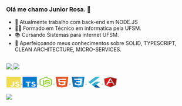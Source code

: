 ### Olá me chamo Junior Rosa. 👋


- 🔭 Atualmente trabalho com back-end em NODE.JS
- 👨‍🎓 Formado em Técnico em informatica pela UFSM.
- 📚 Cursando Sistemas para internet UFSM.
- 📕 Aperfeiçoando meus conhecimentos sobre SOLID, TYPESCRIPT,  CLEAN ARCHITECTURE, MICRO-SERVICES.

## 
 <div>
  <a href="https://github.com/juniorduff">
  <img height="180em" src="https://github-readme-stats.vercel.app/api?username=juniorduff&show_icons=true&theme=outrun&include_all_commits=true&count_private=true"/>
  <img height="180em" src="https://github-readme-stats.vercel.app/api/top-langs/?username=juniorduff&layout=compact&langs_count=7&theme=outrun"/>
</div>
<div style="display: inline_block"><br>
  <img align="center" alt="junior-Js" height="30" width="40" src="https://raw.githubusercontent.com/devicons/devicon/master/icons/javascript/javascript-plain.svg">
  <img align="center" alt="junior-Ts" height="30" width="40" src="https://raw.githubusercontent.com/devicons/devicon/master/icons/typescript/typescript-plain.svg">
  <img align="center" alt="junior-node" height="30" width="40" src="https://raw.githubusercontent.com/devicons/devicon/master/icons/nodejs/nodejs-original.svg">
  <img align="center" alt="junior-HTML" height="30" width="40" src="https://raw.githubusercontent.com/devicons/devicon/master/icons/html5/html5-original.svg">
  <img align="center" alt="junior-CSS" height="30" width="40" src="https://raw.githubusercontent.com/devicons/devicon/master/icons/css3/css3-original.svg">
  <img align="center" alt="junior-flutter" height="30" width="40" src="https://raw.githubusercontent.com/devicons/devicon/master/icons/flutter/flutter-original.svg">
    <img align="center" alt="junior-flutter" height="30" width="40" src="https://raw.githubusercontent.com/devicons/devicon/master/icons/angularjs/angularjs-original.svg">

</div>
  
  <br>
    <a href="https://www.linkedin.com/in/juniorrosa94/" target="_blank"><img src="https://img.shields.io/badge/-LinkedIn-%230077B5?style=for-the-badge&logo=linkedin&logoColor=white" target="_blank"></a> 
 
